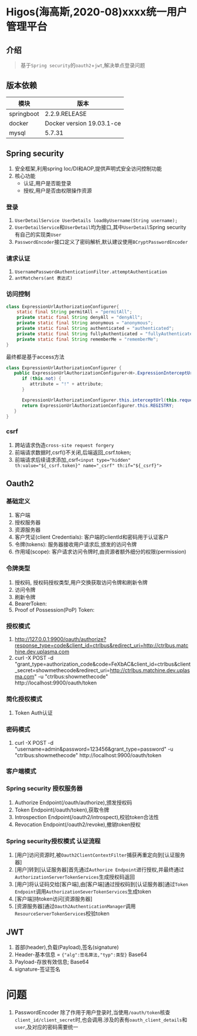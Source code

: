 # Higos(海高斯,2020-08)xxxx统一用户管理平台

介绍
---

> 基于`Spring security`的`oauth2`+`jwt`,解决单点登录问题

版本依赖
---
模块 | 版本
--- | ---
springboot | 2.2.9.RELEASE
docker | Docker version 19.03.1-ce
mysql | 5.7.31

## Spring security
1. 安全框架,利用spring Ioc/DI和AOP,提供声明式安全访问控制功能
2. 核心功能
    - 认证,用户是否能登录
    - 授权,用户是否由权限操作资源
   
### 登录
1. `UserDetailService UserDetails loadByUsername(String username);`
2. `UserDetailService`和`UserDetail`均为接口,其中`UserDetail`Spring security有自己的实现类`User`
3. `PasswordEncoder`接口定义了密码解析,默认建议使用`BCryptPasswordEncoder`

### 请求认证
1. `UsernamePasswordAuthenticationFilter.attemptAuthentication`
2. `antMatchers(ant 表达式)`

### 访问控制
```java
class ExpressionUrlAuthorizationConfigurer{
    static final String permitAll = "permitAll";
    private static final String denyAll = "denyAll";
    private static final String anonymous = "anonymous";
    private static final String authenticated = "authenticated";
    private static final String fullyAuthenticated = "fullyAuthenticated";
    private static final String rememberMe = "rememberMe";
}
```
最终都是基于access方法
```java
class ExpressionUrlAuthorizationConfigurer {
   public ExpressionUrlAuthorizationConfigurer<H>.ExpressionInterceptUrlRegistry access(String attribute) {
      if (this.not) {
         attribute = "!" + attribute;
      }

      ExpressionUrlAuthorizationConfigurer.this.interceptUrl(this.requestMatchers, SecurityConfig.createList(new String[]{attribute}));
      return ExpressionUrlAuthorizationConfigurer.this.REGISTRY;
   } 
}
```

### csrf
1. 跨站请求伪造`cross-site request forgery`
2. 前端请求数据时,csrf()不关闭,后端返回_csrf.token;
3. 前端请求后续请求添加_csrf`<input type="hidden" th:value="${_csrf.token}" name="_csrf" th:if="${_csrf}">`

## Oauth2

### 基础定义
1. 客户端
2. 授权服务器
3. 资源服务器
4. 客户凭证(client Credentials): 客户端的clientId和密码用于认证客户
5. 令牌(tokens): 服务器接收用户请求后,颁发的访问令牌
6. 作用域(scope): 客户请求访问令牌时,由资源者额外细分的权限(permission)

### 令牌类型
1. 授权码, 授权码授权类型,用户交换获取访问令牌和刷新令牌
2. 访问令牌
3. 刷新令牌
4. BearerToken:
5. Proof of Possession(PoP) Token:

### 授权模式
1. http://127.0.0.1:9900/oauth/authorize?response_type=code&client_id=ctrlbus&redirect_uri=http://ctrlbus.matchine.dev.uplasma.com
2. curl -X POST -d "grant_type=authorization_code&code=FeXbAC&client_id=ctrlbus&client_secret=showmethecode&redirect_uri=http://ctrlbus.matchine.dev.uplasma.com" -u "ctrlbus:showmethecode" http://localhost:9900/oauth/token

### 简化授权模式
1. Token Auth认证

### 密码模式
1. curl -X POST -d "username=admin&password=123456&grant_type=password" -u "ctrlbus:showmethecode" http://localhost:9900/oauth/token

### 客户端模式

### Spring security 授权服务器
1. Authorize Endpoint(/oauth/authorize),颁发授权码
2. Token Endpoint(/oauth/token),获取令牌
3. Introspection Endpoint(/oauth2/introspect),校验token合法性
4. Revocation Endpoint(/oauth2/revoke),撤销token授权

### Spring security授权模式 认证流程
1. [用户]访问资源时,被`Oauth2ClientContextFilter`捕获再重定向到[认证服务器]
2. [用户]转到[认证服务器]首先通过`Authorize Endpoint`进行授权,并最终通过`AuthorizationServerTokenServices`生成授权码返回
3. [用户]将认证码交给[客户端],由[客户端]通过授权码到[认证服务器]通过`Token Endpoint`调用`AuthorizationSeverTokenServices`生成token
4. [客户端]持token访问[资源服务器]
5. [资源服务器]通过`Oauth2AuthenticationManager`调用`ResourceServerTokenServices`校验token

## JWT

1. 首部(header),负载(Payload),签名(signature)
2. Header-基本信息 = `{"alg":签名算法,"typ":类型}` Base64
3. Payload-存放有效信息; Base64
4. signature-签证签名

# 问题

1. PasswordEncoder 除了作用于用户登录时,当使用`/oauth/token`核查`client_id/client_secret`时,也会调用.涉及的表有`oauth_client_details`和`user`,及对应的密码需要统一
